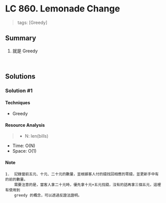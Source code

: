 # LC 860. Lemonade Change
> tags:  [Greedy]

## Summary 
1.  就是 Greedy

<br>

## Solutions
### Solution #1
#### Techniques
- Greedy

#### Resource Analysis
> - N: len(bills)
- Time: O(N)
- Space: O(1)

#### Note
```
1.  記錄當前五元、十元、二十元的數量，並根據客人付的錢找回相應的零錢，並更新手中有的前的數量。
    需要注意的是，當客人拿二十元時，優先拿十元+五元找錢，沒有的話再拿三個五元，這裡有使用到
    greedy 的概念，可以透過反證法證明。
```
